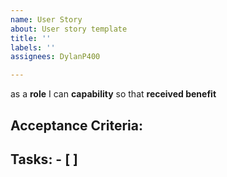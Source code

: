 ```yaml
---
name: User Story
about: User story template
title: ''
labels: ''
assignees: DylanP400

---
```


<Epic>

as a **role** I can **capability** so that **received benefit**

## Acceptance Criteria:


## Tasks: - [ ]
